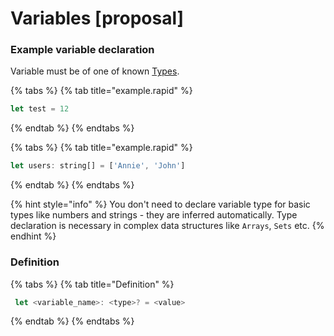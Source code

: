 # Variables \[proposal\]

### Example variable declaration

Variable must be of one of known [Types](types.md).

{% tabs %}
{% tab title="example.rapid" %}
```javascript
let test = 12
```
{% endtab %}
{% endtabs %}

{% tabs %}
{% tab title="example.rapid" %}
```javascript
let users: string[] = ['Annie', 'John']
```
{% endtab %}
{% endtabs %}

{% hint style="info" %}
You don't need to declare variable type for basic types like numbers and strings - they are inferred automatically. Type declaration is necessary in complex data structures like `Arrays`, `Sets` etc.
{% endhint %}

### Definition

{% tabs %}
{% tab title="Definition" %}
```javascript
 let <variable_name>: <type>? = <value>
```
{% endtab %}
{% endtabs %}

